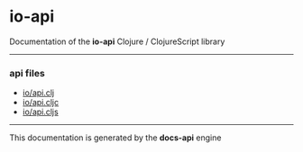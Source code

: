 
# <strong>io-api</strong>
<p>Documentation of the <strong>io-api</strong> Clojure / ClojureScript library</p>

---

### api files
* [io/api.clj](clj/io/API.md)
* [io/api.cljc](cljc/io/API.md)
* [io/api.cljs](cljs/io/API.md)

---

<p>This documentation is generated by the <strong>docs-api</strong> engine</p>